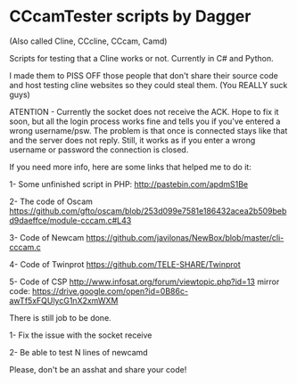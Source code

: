 # CCcamTester scripts by Dagger
(Also called Cline, CCcline, CCcam, Camd)

Scripts for testing that a Cline works or not. Currently in C# and Python.

I made them to PISS OFF those people that don't share their source code and host testing cline websites so they could steal them. (You REALLY suck guys)

ATENTION - Currently the socket does not receive the ACK. Hope to fix it soon, but all the login process works fine and tells you if you've entered a wrong username/psw. The problem is that once is connected stays like that and the server does not reply.
Still, it works as if you enter a wrong username or password the connection is closed.

If you need more info, here are some links that helped me to do it:

1- Some unfinished script in PHP:
  http://pastebin.com/apdmS1Be
  
2- The code of Oscam
  https://github.com/gfto/oscam/blob/253d099e7581e186432acea2b509bebd9daeffce/module-cccam.c#L43
  
3- Code of Newcam
  https://github.com/javilonas/NewBox/blob/master/cli-cccam.c
  
4- Code of Twinprot
  https://github.com/TELE-SHARE/Twinprot
  
5- Code of CSP
  http://www.infosat.org/forum/viewtopic.php?id=13
  mirror code: https://drive.google.com/open?id=0B86c-awTf5xFQUlycG1nX2xmWXM
  
There is still job to be done.

1- Fix the issue with the socket receive

2- Be able to test N lines of newcamd

Please, don't be an asshat and share your code!

